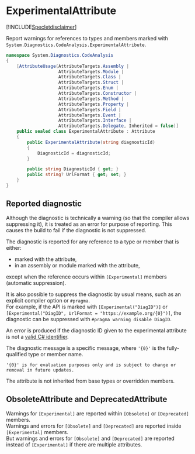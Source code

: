 ExperimentalAttribute
=====================

[!INCLUDE[Specletdisclaimer](../speclet-disclaimer.md)]

Report warnings for references to types and members marked with `System.Diagnostics.CodeAnalysis.ExperimentalAttribute`.
```cs
namespace System.Diagnostics.CodeAnalysis
{
    [AttributeUsage(AttributeTargets.Assembly |
                    AttributeTargets.Module |
                    AttributeTargets.Class |
                    AttributeTargets.Struct |
                    AttributeTargets.Enum |
                    AttributeTargets.Constructor |
                    AttributeTargets.Method |
                    AttributeTargets.Property |
                    AttributeTargets.Field |
                    AttributeTargets.Event |
                    AttributeTargets.Interface |
                    AttributeTargets.Delegate, Inherited = false)]
    public sealed class ExperimentalAttribute : Attribute
    {
        public ExperimentalAttribute(string diagnosticId)
        {
            DiagnosticId = diagnosticId;
        }

        public string DiagnosticId { get; }
        public string? UrlFormat { get; set; }
    }
}
```

## Reported diagnostic

Although the diagnostic is technically a warning (so that the compiler allows suppressing it),
it is treated as an error for purpose of reporting. This causes the build to fail if the diagnostic
is not suppressed.  

The diagnostic is reported for any reference to a type or member that is either:
- marked with the attribute,
- in an assembly or module marked with the attribute,

except when the reference occurs within `[Experimental]` members (automatic suppression).

It is also possible to suppress the diagnostic by usual means, such as an explicit compiler option or `#pragma`.  
For example, if the API is marked with `[Experimental("DiagID")]` or `[Experimental("DiagID", UrlFormat = "https://example.org/{0}")]`, 
the diagnostic can be suppressed with `#pragma warning disable DiagID`.

An error is produced if the diagnostic ID given to the experimental attribute is not a [valid C# identifier](https://github.com/dotnet/csharpstandard/blob/standard-v7/standard/lexical-structure.md#643-identifiers).  

The diagnostic message is a specific message, where `'{0}'` is the fully-qualified type or member name.
```
'{0}' is for evaluation purposes only and is subject to change or removal in future updates.
```

The attribute is not inherited from base types or overridden members.

## ObsoleteAttribute and DeprecatedAttribute

Warnings for `[Experimental]` are reported within `[Obsolete]` or `[Deprecated]` members.  
Warnings and errors for `[Obsolete]` and `[Deprecated]` are reported inside `[Experimental]` members.  
But warnings and errors for `[Obsolete]` and `[Deprecated]` are reported instead of `[Experimental]` if there are multiple attributes.  
